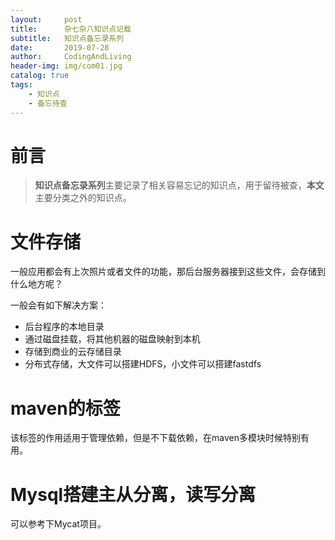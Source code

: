 ```yaml
---
layout:     post
title:      杂七杂八知识点记载
subtitle:   知识点备忘录系列
date:       2019-07-28
author:     CodingAndLiving
header-img: img/com01.jpg
catalog: true
tags:
    - 知识点
    - 备忘待查
---
```

# 前言

> **知识点备忘录系列**主要记录了相关容易忘记的知识点，用于留待被查，**本文**主要分类之外的知识点。

# 文件存储

一般应用都会有上次照片或者文件的功能，那后台服务器接到这些文件，会存储到什么地方呢？

一般会有如下解决方案：

- 后台程序的本地目录
- 通过磁盘挂载，将其他机器的磁盘映射到本机
- 存储到商业的云存储目录
- 分布式存储，大文件可以搭建HDFS，小文件可以搭建fastdfs


# maven的标签<dependenceManage>

该标签的作用适用于管理依赖，但是不下载依赖，在maven多模块时候特别有用。

# Mysql搭建主从分离，读写分离

可以参考下Mycat项目。








